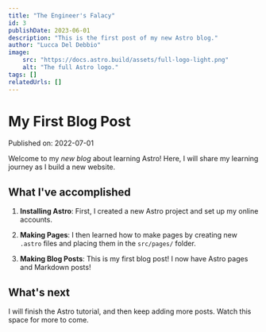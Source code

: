 ```yaml
---
title: "The Engineer's Falacy"
id: 3
publishDate: 2023-06-01
description: "This is the first post of my new Astro blog."
author: "Lucca Del Debbio"
image:
    src: "https://docs.astro.build/assets/full-logo-light.png"
    alt: "The full Astro logo."
tags: []
relatedUrls: []
---
```


# My First Blog Post

Published on: 2022-07-01

Welcome to my _new blog_ about learning Astro! Here, I will share my learning journey as I build a new website.

## What I've accomplished

1. **Installing Astro**: First, I created a new Astro project and set up my online accounts.

2. **Making Pages**: I then learned how to make pages by creating new `.astro` files and placing them in the `src/pages/` folder.

3. **Making Blog Posts**: This is my first blog post! I now have Astro pages and Markdown posts!

## What's next

I will finish the Astro tutorial, and then keep adding more posts. Watch this space for more to come.
